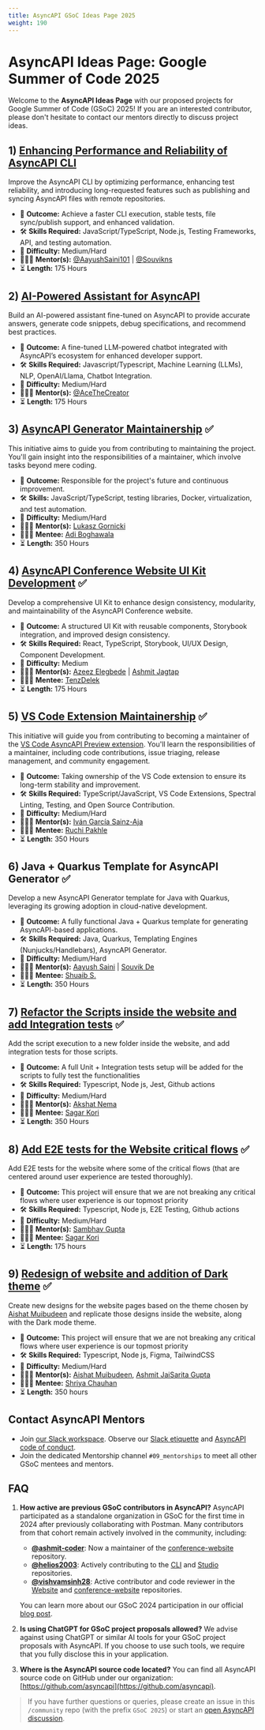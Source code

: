 ```yaml
---
title: AsyncAPI GSoC Ideas Page 2025
weight: 190
---
```


# AsyncAPI Ideas Page: Google Summer of Code 2025
Welcome to the **AsyncAPI Ideas Page** with our proposed projects for Google Summer of Code (GSoC) 2025! If you are an interested contributor, please don't hesitate to contact our mentors directly to discuss project ideas.

## 1) [Enhancing Performance and Reliability of AsyncAPI CLI](https://github.com/asyncapi/cli/issues/1657)
Improve the AsyncAPI CLI by optimizing performance, enhancing test reliability, and introducing long-requested features such as publishing and syncing AsyncAPI files with remote repositories.

- 🎯 **Outcome:** Achieve a faster CLI execution, stable tests, file sync/publish support, and enhanced validation.
- 🛠️ **Skills Required:** JavaScript/TypeScript, Node.js, Testing Frameworks, API, and testing automation.
- 🧩 **Difficulty:** Medium/Hard
- 👩🏿‍🏫 **Mentor(s):** [@AayushSaini101](https://github.com/AayushSaini101) | [@Souvikns](https://github.com/Souvikns) 
- ⏳ **Length:** 175 Hours

## 2) [AI-Powered Assistant for AsyncAPI](https://github.com/asyncapi/chatbot/issues/109)
Build an AI-powered assistant fine-tuned on AsyncAPI to provide accurate answers, generate code snippets, debug specifications, and recommend best practices.

- 🎯 **Outcome:** A fine-tuned LLM-powered chatbot integrated with AsyncAPI’s ecosystem for enhanced developer support.
- 🛠️ **Skills Required:** Javascript/Typescript, Machine Learning (LLMs), NLP, OpenAI/Llama, Chatbot Integration.
- 🧩 **Difficulty:** Medium/Hard
- 👩🏿‍🏫 **Mentor(s):** [@AceTheCreator](https://github.com/AceTheCreator)
- ⏳ **Length:** 175 Hours

## 3) [AsyncAPI Generator Maintainership](https://github.com/asyncapi/generator/issues/1360) ✅
This initiative aims to guide you from contributing to maintaining the project. You'll gain insight into the responsibilities of a maintainer, which involve tasks beyond mere coding.

- 🎯 **Outcome:** Responsible for the project's future and continuous improvement.
- 🛠️ **Skills:** JavaScript/TypeScript, testing libraries, Docker, virtualization, and test automation.
- 🧩 **Difficulty:** Medium/Hard
- 👩🏿‍🏫 **Mentor(s):** [Lukasz Gornicki](https://github.com/derberg)
- 👩🏿‍🏫 **Mentee:** [Adi Boghawala](https://github.com/Adi-204)
- ⏳ **Length:** 350 Hours

## 4) [AsyncAPI Conference Website UI Kit Development](https://github.com/asyncapi/conference-website/issues/551) ✅
Develop a comprehensive UI Kit to enhance design consistency, modularity, and maintainability of the AsyncAPI Conference website.

- 🎯 **Outcome:** A structured UI Kit with reusable components, Storybook integration, and improved design consistency.
- 🛠️ **Skills Required:** React, TypeScript, Storybook, UI/UX Design, Component Development.
- 🧩 **Difficulty:** Medium
- 👩🏿‍🏫 **Mentor(s):** [Azeez Elegbede](https://github.com/AceTheCreator) | [Ashmit Jagtap](https://github.com/ashmit-coder)
- 👩🏿‍🏫 **Mentee:** [TenzDelek](https://github.com/TenzDelek)
- ⏳ **Length:** 175 Hours

## 5) [VS Code Extension Maintainership](https://github.com/asyncapi/vs-asyncapi-preview/issues/253) ✅
This initiative will guide you from contributing to becoming a maintainer of the [VS Code AsyncAPI Preview extension](https://github.com/asyncapi/vs-asyncapi-preview). You'll learn the responsibilities of a maintainer, including code contributions, issue triaging, release management, and community engagement.

- 🎯 **Outcome:** Taking ownership of the VS Code extension to ensure its long-term stability and improvement.
- 🛠️ **Skills Required:** TypeScript/JavaScript, VS Code Extensions, Spectral Linting, Testing, and Open Source Contribution.
- 🧩 **Difficulty:** Medium/Hard
- 👩🏿‍🏫 **Mentor(s):** [Iván García Sainz-Aja](https://github.com/ivangsa)
- 👩🏿‍🏫 **Mentee:** [Ruchi Pakhle](https://github.com/Ruchip16)
- ⏳ **Length:** 350 Hours

## 6) Java + Quarkus Template for AsyncAPI Generator ✅
Develop a new AsyncAPI Generator template for Java with Quarkus, leveraging its growing adoption in cloud-native development.

- 🎯 **Outcome:** A fully functional Java + Quarkus template for generating AsyncAPI-based applications.
- 🛠️ **Skills Required:** Java, Quarkus, Templating Engines (Nunjucks/Handlebars), AsyncAPI Generator.
- 🧩 **Difficulty:** Medium/Hard
- 👩🏿‍🏫 **Mentor(s):** [Aayush Saini](https://github.com/AayushSaini101) | [Souvik De](https://github.com/Souvikns)
- 👩🏿‍🏫 **Mentee:** [Shuaib S.](https://github.com/ssala034)
- ⏳ **Length:** 350 Hours

## 7) [Refactor the Scripts inside the website and add Integration tests](https://github.com/asyncapi/website/issues/3670) ✅
Add the script execution to a new folder inside the website, and add integration tests for those scripts.

- 🎯 **Outcome:** A full Unit + Integration tests setup will be added for the scripts to fully test the functionalities
- 🛠️ **Skills Required:** Typescript, Node js, Jest, Github actions
- 🧩 **Difficulty:** Medium/Hard
- 👩🏿‍🏫 **Mentor(s):** [Akshat Nema](https://github.com/akshatnema)
- 👩🏿‍🏫 **Mentee:** [Sagar Kori](https://github.com/sagarkori143)
- ⏳ **Length:** 350 Hours

## 8) [Add E2E tests for the Website critical flows](https://github.com/asyncapi/website/issues/3671) ✅
Add E2E tests for the website where some of the critical flows (that are centered around user experience are tested thoroughly).

- 🎯 **Outcome:** This project will ensure that we are not breaking any critical flows where user experience is our topmost priority
- 🛠️ **Skills Required:** Typescript, Node js, E2E Testing, Github actions
- 🧩 **Difficulty:** Medium/Hard
- 👩🏿‍🏫 **Mentor(s):** [Sambhav Gupta](https://github.com/sambhavgupta0705)
- 👩🏿‍🏫 **Mentee:** [Sagar Kori](https://github.com/sagarkori143)
- ⏳ **Length:** 175 hours

## 9) [Redesign of website and addition of Dark theme](https://github.com/asyncapi/website/issues/3669) ✅
Create new designs for the website pages based on the theme chosen by [Aishat Muibudeen](https://github.com/Mayaleeeee) and replicate those designs inside the website, along with the Dark mode theme.

- 🎯 **Outcome:** This project will ensure that we are not breaking any critical flows where user experience is our topmost priority
- 🛠️ **Skills Required:** Typescript, Node js, Figma, TailwindCSS
- 🧩 **Difficulty:** Medium/Hard
- 👩🏿‍🏫 **Mentor(s):** [Aishat Muibudeen](https://github.com/Mayaleeeee), [Ashmit JaiSarita Gupta](https://github.com/devilkiller-ag)
- 👩🏿‍🏫 **Mentee:** [Shriya Chauhan](https://github.com/Shriya-Chauhan)
- ⏳ **Length:** 350 hours

## Contact AsyncAPI Mentors
- Join [our Slack workspace](https://www.asyncapi.com/slack-invite).  Observe our [Slack etiquette](../060-meetings-and-communication/slack-etiquette) and [AsyncAPI code of conduct](https://github.com/asyncapi/.github/blob/master/CODE_OF_CONDUCT.md).
- Join the dedicated Mentorship channel `#09_mentorships` to meet all other GSoC mentees and mentors.

## FAQ

1. **How active are previous GSoC contributors in AsyncAPI?** AsyncAPI participated as a standalone organization in GSoC for the first time in 2024 after previously collaborating with Postman. Many contributors from that cohort remain actively involved in the community, including:

   - **[@ashmit-coder](https://github.com/ashmit-coder)**: Now a maintainer of the [conference-website](https://github.com/asyncapi/conference-website) repository.
   - **[@helios2003](https://github.com/helios2003)**: Actively contributing to the [CLI](https://github.com/asyncapi/cli) and [Studio](https://github.com/asyncapi/studio) repositories.
   - **[@vishvamsinh28](https://github.com/vishvamsinh28)**: Active contributor and code reviewer in the [Website](https://github.com/asyncapi/website) and [conference-website](https://github.com/asyncapi/conference-website) repositories.

   You can learn more about our GSoC 2024 participation in our official [blog post](https://www.asyncapi.com/blog/2024-gsoc-wrap).



2. **Is using ChatGPT for GSoC project proposals allowed?**
  We advise against using ChatGPT or similar AI tools for your GSoC project proposals with AsyncAPI. If you choose to use such tools, we require that you fully disclose this in your application.

3. **Where is the AsyncAPI source code located?**
   You can find all AsyncAPI source code on GitHub under our organization: [https://github.com/asyncapi](https://github.com/asyncapi).

>If you have further questions or queries, please create an issue in this `/community` repo (with the prefix `GSoC 2025`) or start an [open AsyncAPI discussion](https://github.com/orgs/asyncapi/discussions).
